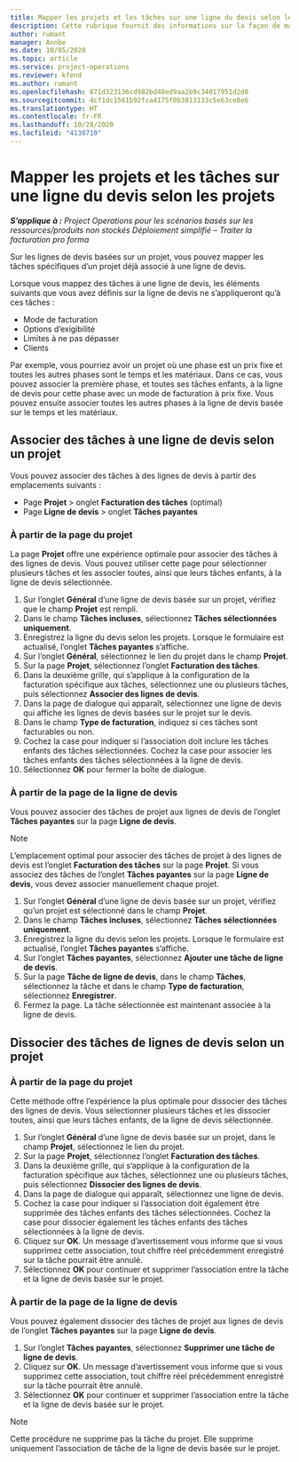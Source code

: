 ```yaml
---
title: Mapper les projets et les tâches sur une ligne du devis selon les projets
description: Cette rubrique fournit des informations sur la façon de mapper des projets et des tâches à une ligne de tâches basée sur un projet.
author: rumant
manager: Annbe
ms.date: 10/05/2020
ms.topic: article
ms.service: project-operations
ms.reviewer: kfend
ms.author: rumant
ms.openlocfilehash: 871d323136cd982bd48ed9aa2b9c34017951d2d8
ms.sourcegitcommit: 4cf1dc1561b92fca4175f0b3813133c5e63ce8e6
ms.translationtype: HT
ms.contentlocale: fr-FR
ms.lasthandoff: 10/28/2020
ms.locfileid: "4130710"
---
```

# <a name="map-projects-and-tasks-to-a-project-based-quote-line"></a>Mapper les projets et les tâches sur une ligne du devis selon les projets

_**S’applique à :** Project Operations pour les scénarios basés sur les ressources/produits non stockés Déploiement simplifié – Traiter la facturation pro forma_

Sur les lignes de devis basées sur un projet, vous pouvez mapper les tâches spécifiques d’un projet déjà associé à une ligne de devis.

Lorsque vous mappez des tâches à une ligne de devis, les éléments suivants que vous avez définis sur la ligne de devis ne s’appliqueront qu’à ces tâches :

- Mode de facturation
- Options d’exigibilité
- Limites à ne pas dépasser
- Clients

Par exemple, vous pourriez avoir un projet où une phase est un prix fixe et toutes les autres phases sont le temps et les matériaux. Dans ce cas, vous pouvez associer la première phase, et toutes ses tâches enfants, à la ligne de devis pour cette phase avec un mode de facturation à prix fixe. Vous pouvez ensuite associer toutes les autres phases à la ligne de devis basée sur le temps et les matériaux.

## <a name="associate-tasks-to-project-based-quote-lines"></a>Associer des tâches à une ligne de devis selon un projet

Vous pouvez associer des tâches à des lignes de devis à partir des emplacements suivants :

- Page **Projet** > onglet **Facturation des tâches** (optimal)
- Page **Ligne de devis** > onglet **Tâches payantes** 

### <a name="from-the-project-page"></a>À partir de la page du projet

La page **Projet** offre une expérience optimale pour associer des tâches à des lignes de devis. Vous pouvez utiliser cette page pour sélectionner plusieurs tâches et les associer toutes, ainsi que leurs tâches enfants, à la ligne de devis sélectionnée.

1. Sur l’onglet **Général** d’une ligne de devis basée sur un projet, vérifiez que le champ **Projet** est rempli.
2. Dans le champ **Tâches incluses**, sélectionnez **Tâches sélectionnées uniquement**.
3. Enregistrez la ligne du devis selon les projets. Lorsque le formulaire est actualisé, l’onglet **Tâches payantes** s’affiche.
4. Sur l’onglet **Général**, sélectionnez le lien du projet dans le champ **Projet**.
5. Sur la page **Projet**, sélectionnez l’onglet **Facturation des tâches**.
6. Dans la deuxième grille, qui s’applique à la configuration de la facturation spécifique aux tâches, sélectionnez une ou plusieurs tâches, puis sélectionnez **Associer des lignes de devis**.
7. Dans la page de dialogue qui apparaît, sélectionnez une ligne de devis qui affiche les lignes de devis basées sur le projet sur le devis.
8. Dans le champ **Type de facturation**, indiquez si ces tâches sont facturables ou non.
9. Cochez la case pour indiquer si l’association doit inclure les tâches enfants des tâches sélectionnées. Cochez la case pour associer les tâches enfants des tâches sélectionnées à la ligne de devis.
10. Sélectionnez **OK** pour fermer la boîte de dialogue.

### <a name="from-the-quote-line-page"></a>À partir de la page de la ligne de devis

Vous pouvez associer des tâches de projet aux lignes de devis de l’onglet **Tâches payantes** sur la page **Ligne de devis**.

>[!NOTE]
>L’emplacement optimal pour associer des tâches de projet à des lignes de devis est l’onglet **Facturation des tâches** sur la page **Projet**. Si vous associez des tâches de l’onglet **Tâches payantes** sur la page **Ligne de devis**, vous devez associer manuellement chaque projet.

1. Sur l’onglet **Général** d’une ligne de devis basée sur un projet, vérifiez qu’un projet est sélectionné dans le champ **Projet**.
2. Dans le champ **Tâches incluses**, sélectionnez **Tâches sélectionnées uniquement**.
3. Enregistrez la ligne du devis selon les projets. Lorsque le formulaire est actualisé, l’onglet **Tâches payantes** s’affiche.
4. Sur l’onglet **Tâches payantes**, sélectionnez **Ajouter une tâche de ligne de devis**.
5. Sur la page **Tâche de ligne de devis**, dans le champ **Tâches**, sélectionnez la tâche et dans le champ **Type de facturation**, sélectionnez **Enregistrer**. 
6. Fermez la page. La tâche sélectionnée est maintenant associée à la ligne de devis.

## <a name="disassociate-tasks-from-projectbased-quote-lines"></a>Dissocier des tâches de lignes de devis selon un projet

### <a name="from-the-project-page"></a>À partir de la page du projet

Cette méthode offre l’expérience la plus optimale pour dissocier des tâches des lignes de devis. Vous sélectionner plusieurs tâches et les dissocier toutes, ainsi que leurs tâches enfants, de la ligne de devis sélectionnée.

1. Sur l’onglet **Général** d’une ligne de devis basée sur un projet, dans le champ **Projet**, sélectionnez le lien du projet.
2. Sur la page **Projet**, sélectionnez l’onglet **Facturation des tâches**.
3. Dans la deuxième grille, qui s’applique à la configuration de la facturation spécifique aux tâches, sélectionnez une ou plusieurs tâches, puis sélectionnez **Dissocier des lignes de devis**.
4. Dans la page de dialogue qui apparaît, sélectionnez une ligne de devis.
5. Cochez la case pour indiquer si l’association doit également être supprimée des tâches enfants des tâches sélectionnées. Cochez la case pour dissocier également les tâches enfants des tâches sélectionnées à la ligne de devis.
6. Cliquez sur **OK**. Un message d’avertissement vous informe que si vous supprimez cette association, tout chiffre réel précédemment enregistré sur la tâche pourrait être annulé. 
7. Sélectionnez **OK** pour continuer et supprimer l’association entre la tâche et la ligne de devis basée sur le projet.

### <a name="from-the-quote-line-page"></a>À partir de la page de la ligne de devis

Vous pouvez également dissocier des tâches de projet aux lignes de devis de l’onglet **Tâches payantes** sur la page **Ligne de devis**.

1. Sur l’onglet **Tâches payantes**, sélectionnez **Supprimer une tâche de ligne de devis**.
2. Cliquez sur **OK**. Un message d’avertissement vous informe que si vous supprimez cette association, tout chiffre réel précédemment enregistré sur la tâche pourrait être annulé. 
3. Sélectionnez **OK** pour continuer et supprimer l’association entre la tâche et la ligne de devis basée sur le projet.

>[!NOTE]
> Cette procédure ne supprime pas la tâche du projet. Elle supprime uniquement l’association de tâche de la ligne de devis basée sur le projet.
